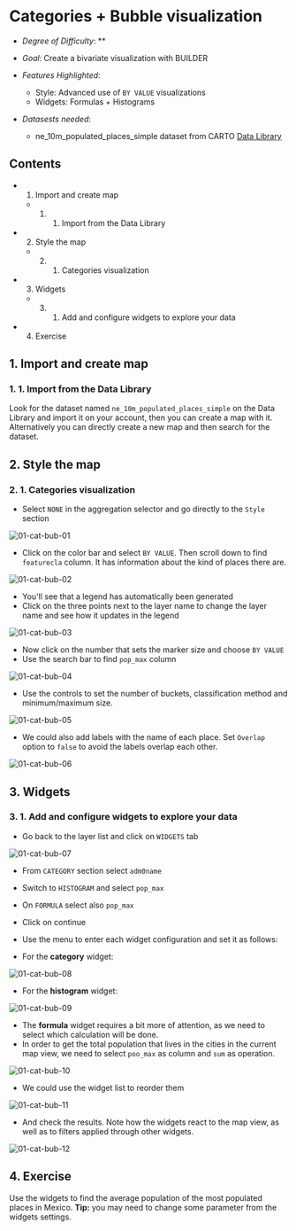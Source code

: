 # Categories + Bubble visualization

* *Degree of Difficulty*: **

* *Goal*: Create a bivariate visualization with BUILDER

* *Features Highlighted*:
	* Style: Advanced use of `BY VALUE` visualizations
	* Widgets: Formulas + Histograms

* *Datasests needed*:
	* ne_10m_populated_places_simple dataset from CARTO [Data Library](https://carto.com/dataset/ne_10m_populated_places_simple)

## Contents

<!-- MarkdownTOC -->

- 1. Import and create map
	- 1. 1. Import from the Data Library
- 2. Style the map
	- 2. 1. Categories visualization
- 3. Widgets
	- 3. 1. Add and configure widgets to explore your data
- 4. Exercise

<!-- /MarkdownTOC -->


## 1. Import and create map

### 1. 1. Import from the Data Library

Look for the dataset named `ne_10m_populated_places_simple` on the Data Library and import it on your account, then you can create a map with it. Alternatively you can directly create a new map and then search for the dataset.

## 2. Style the map
### 2. 1. Categories visualization
* Select `NONE` in the aggregation selector and go directly to the `Style` section

![01-cat-bub-01](imgs/01-cat-bub-01.png)

* Click on the color bar and select `BY VALUE`. Then scroll down to find `featurecla` column. It has information about the kind of places there are.

![01-cat-bub-02](imgs/01-cat-bub-02.png)

* You'll see that a legend has automatically been generated
* Click on the three points next to the layer name to change the layer name and see how it updates in the legend

![01-cat-bub-03](imgs/01-cat-bub-03.png)

* Now click on the number that sets the marker size and choose `BY VALUE`
* Use the search bar to find `pop_max` column

![01-cat-bub-04](imgs/01-cat-bub-04.png)

* Use the controls to set the number of buckets, classification method and minimum/maximum size.

![01-cat-bub-05](imgs/01-cat-bub-05.png)

* We could also add labels with the name of each place. Set `Overlap` option to `false` to avoid the labels overlap each other.

![01-cat-bub-06](imgs/01-cat-bub-06.png)

## 3. Widgets
### 3. 1. Add and configure widgets to explore your data
* Go back to the layer list and click on `WIDGETS` tab

![01-cat-bub-07](imgs/01-cat-bub-07.png)

* From `CATEGORY` section select `adm0name`
* Switch to `HISTOGRAM` and select `pop_max`
* On `FORMULA` select also `pop_max`

* Click on continue
* Use the menu to enter each widget configuration and set it as follows:

* For the **category** widget:

![01-cat-bub-08](imgs/01-cat-bub-08.png)

* For the **histogram** widget:

![01-cat-bub-09](imgs/01-cat-bub-09.png)

* The **formula** widget requires a bit more of attention, as we need to select which calculation will be done.
* In order to get the total population that lives in the cities in the current map view, we need to select `poo_max` as column and `sum` as operation.

![01-cat-bub-10](imgs/01-cat-bub-10.png)

* We could use the widget list to reorder them

![01-cat-bub-11](imgs/01-cat-bub-11.png)

* And check the results. Note how the widgets react to the map view, as well as to filters applied through other widgets.

![01-cat-bub-12](imgs/01-cat-bub-12.png)

## 4. Exercise

Use the widgets to find the average population of the most populated places in Mexico. **Tip:** you may need to change some parameter from the widgets settings.
